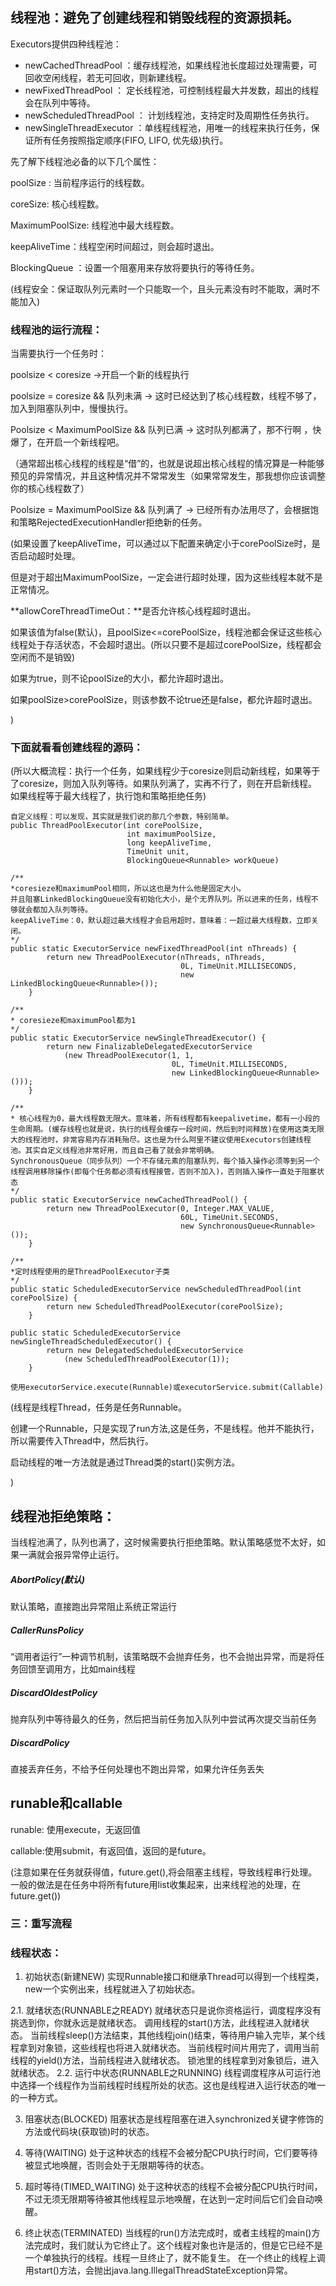 ## 线程池：避免了创建线程和销毁线程的资源损耗。

Executors提供四种线程池：

- newCachedThreadPool ：缓存线程池，如果线程池长度超过处理需要，可回收空闲线程，若无可回收，则新建线程。
- newFixedThreadPool ： 定长线程池，可控制线程最大并发数，超出的线程会在队列中等待。
- newScheduledThreadPool ： 计划线程池，支持定时及周期性任务执行。
- newSingleThreadExecutor ：单线程线程池，用唯一的线程来执行任务，保证所有任务按照指定顺序(FIFO, LIFO, 优先级)执行。

先了解下线程池必备的以下几个属性：

poolSize : 当前程序运行的线程数。

coreSize:  核心线程数。

MaximumPoolSize: 线程池中最大线程数。

keepAliveTime：线程空闲时间超过，则会超时退出。

BlockingQueue ：设置一个阻塞用来存放将要执行的等待任务。

(线程安全：保证取队列元素时一个只能取一个，且头元素没有时不能取，满时不能加入)

### 线程池的运行流程：

当需要执行一个任务时：

poolsize < coresize ->开启一个新的线程执行

poolsize = coresize && 队列未满  -> 这时已经达到了核心线程数，线程不够了，加入到阻塞队列中，慢慢执行。

Poolsize < MaximumPoolSize && 队列已满  -> 这时队列都满了，那不行啊 ，快爆了，在开启一个新线程吧。

（通常超出核心线程的线程是“借”的，也就是说超出核心线程的情况算是一种能够预见的异常情况，并且这种情况并不常常发生（如果常常发生，那我想你应该调整你的核心线程数了）

Poolsize = MaximumPoolSize  && 队列满了 -> 已经所有办法用尽了，会根据饱和策略RejectedExecutionHandler拒绝新的任务。

(如果设置了keepAliveTime，可以通过以下配置来确定小于corePoolSize时，是否启动超时处理。

但是对于超出MaximumPoolSize，一定会进行超时处理，因为这些线程本就不是正常情况。

**allowCoreThreadTimeOut：**是否允许核心线程超时退出。

如果该值为false(默认)，且poolSize<=corePoolSize，线程池都会保证这些核心线程处于存活状态，不会超时退出。(所以只要不是超过corePoolSize，线程都会空闲而不是销毁)

如果为true，则不论poolSize的大小，都允许超时退出。

如果poolSize>corePoolSize，则该参数不论true还是false，都允许超时退出。

)

### 下面就看看创建线程的源码：

(所以大概流程：执行一个任务，如果线程少于coresize则启动新线程，如果等于了coresize，则加入队列等待。如果队列满了，实再不行了，则在开启新线程。如果线程等于最大线程了，执行饱和策略拒绝任务)

```
自定义线程：可以发现，其实就是我们说的那几个参数，特别简单。
public ThreadPoolExecutor(int corePoolSize,
                          int maximumPoolSize,
                          long keepAliveTime,
                          TimeUnit unit,
                          BlockingQueue<Runnable> workQueue) 
                          
/**
*coresieze和maximumPool相同，所以这也是为什么他是固定大小。
并且阻塞LinkedBlockingQueue没有初始化大小，是个无界队列。所以进来的任务，线程不够就会都加入队列等待。
keepAliveTime：0，默认超过最大线程才会启用超时，意味着：一超过最大线程数，立即关闭。
*/
public static ExecutorService newFixedThreadPool(int nThreads) {
        return new ThreadPoolExecutor(nThreads, nThreads,
                                      0L, TimeUnit.MILLISECONDS,
                                      new LinkedBlockingQueue<Runnable>());
    }
    
/**
* coresieze和maximumPool都为1
*/
public static ExecutorService newSingleThreadExecutor() {
        return new FinalizableDelegatedExecutorService
            (new ThreadPoolExecutor(1, 1,
                                    0L, TimeUnit.MILLISECONDS,
                                    new LinkedBlockingQueue<Runnable>()));
    }
    
/**
* 核心线程为0，最大线程数无限大。意味着，所有线程都有keepalivetime，都有一小段的生命周期。(缓存线程也就是说，执行的线程会缓存一段时间，然后到时间释放)在使用这类无限大的线程池时，非常容易内存消耗殆尽。这也是为什么阿里不建议使用Executors创建线程池。其实自定义线程池非常好用，而且自己看了就会非常明确。
SynchronousQueue（同步队列）一个不存储元素的阻塞队列，每个插入操作必须等到另一个线程调用移除操作(即每个任务都必须有线程接管，否则不加入)，否则插入操作一直处于阻塞状态
*/
public static ExecutorService newCachedThreadPool() {
        return new ThreadPoolExecutor(0, Integer.MAX_VALUE,
                                      60L, TimeUnit.SECONDS,
                                      new SynchronousQueue<Runnable>());
    }
    
/**
*定时线程使用的是ThreadPoolExecutor子类
*/
public static ScheduledExecutorService newScheduledThreadPool(int corePoolSize) {
        return new ScheduledThreadPoolExecutor(corePoolSize);
    }

public static ScheduledExecutorService newSingleThreadScheduledExecutor() {
        return new DelegatedScheduledExecutorService
            (new ScheduledThreadPoolExecutor(1));
    }

使用executorService.execute(Runnable)或executorService.submit(Callable)
```

(线程是线程Thread，任务是任务Runnable。

创建一个Runnable，只是实现了run方法,这是任务，不是线程。他并不能执行，所以需要传入Thread中，然后执行。

启动线程的唯一方法就是通过Thread类的start()实例方法。

)

## 线程池拒绝策略：

当线程池满了，队列也满了，这时候需要执行拒绝策略。默认策略感觉不太好，如果一满就会报异常停止运行。

##### AbortPolicy(默认)

默认策略，直接跑出异常阻止系统正常运行

##### CallerRunsPolicy

“调用者运行”一种调节机制，该策略既不会抛弃任务，也不会抛出异常，而是将任务回馈至调用方，比如main线程

##### DiscardOldestPolicy

抛弃队列中等待最久的任务，然后把当前任务加入队列中尝试再次提交当前任务

##### DiscardPolicy

直接丢弃任务，不给予任何处理也不跑出异常，如果允许任务丢失



## runable和callable

runable: 使用execute，无返回值

callable:使用submit，有返回值，返回的是future。

(注意如果在任务就获得值，future.get(),将会阻塞主线程，导致线程串行处理。一般的做法是在任务中将所有future用list收集起来，出来线程池的处理，在future.get())



### 三：重写流程



### 线程状态：

1. 初始状态(新建NEW)
实现Runnable接口和继承Thread可以得到一个线程类，new一个实例出来，线程就进入了初始状态。

2.1. 就绪状态(RUNNABLE之READY)
就绪状态只是说你资格运行，调度程序没有挑选到你，你就永远是就绪状态。
调用线程的start()方法，此线程进入就绪状态。
当前线程sleep()方法结束，其他线程join()结束，等待用户输入完毕，某个线程拿到对象锁，这些线程也将进入就绪状态。
当前线程时间片用完了，调用当前线程的yield()方法，当前线程进入就绪状态。
锁池里的线程拿到对象锁后，进入就绪状态。
2.2. 运行中状态(RUNNABLE之RUNNING)
线程调度程序从可运行池中选择一个线程作为当前线程时线程所处的状态。这也是线程进入运行状态的唯一的一种方式。

3. 阻塞状态(BLOCKED)
阻塞状态是线程阻塞在进入synchronized关键字修饰的方法或代码块(获取锁)时的状态。

4. 等待(WAITING)
处于这种状态的线程不会被分配CPU执行时间，它们要等待被显式地唤醒，否则会处于无限期等待的状态。

5. 超时等待(TIMED_WAITING)
处于这种状态的线程不会被分配CPU执行时间，不过无须无限期等待被其他线程显示地唤醒，在达到一定时间后它们会自动唤醒。

6. 终止状态(TERMINATED)
当线程的run()方法完成时，或者主线程的main()方法完成时，我们就认为它终止了。这个线程对象也许是活的，但是它已经不是一个单独执行的线程。线程一旦终止了，就不能复生。
在一个终止的线程上调用start()方法，会抛出java.lang.IllegalThreadStateException异常。
